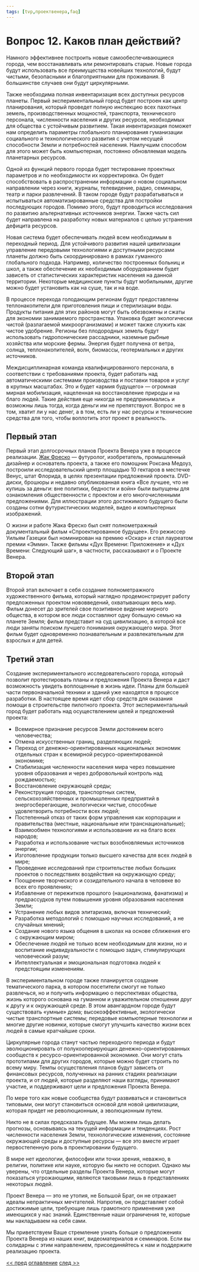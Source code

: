 ```yaml
---
tags: [tvp,проектвенера,faq]
---
```

# Вопрос 12. Каков план действий?

Намного эффективнее построить новые самообеспечивающиеся города, чем восстанавливать или ремонтировать старые. Новые города будут использовать все преимущества новейших технологий, будут чистыми, безопасными и благоприятными для проживания. В большинстве случаев они будут циркулярными.

Также необходима полная инвентаризация всех доступных ресурсов планеты. Первый экспериментальный город будет построен как центр планирования, который проведет полную инспекцию всех пахотных земель, производственных мощностей, транспорта, технического персонала, численности населения и других ресурсов, необходимых для общества с устойчивым развитием. Такая инвентаризация поможет нам определить параметры глобального планирования гуманизации социального и технологического развития с учетом несущей способности Земли и потребностей населения. Наилучшим способом для этого может быть компьютерная, постоянно обновляемая модель планетарных ресурсов.

Одной из функций первого города будет тестирование проектных параметров и по необходимости их корректировка. Он будет способствовать в распространении информации о новом социальном направлении через книги, журналы, телевидение, радио, семинары, театр и парки развлечений. В таком городе будут разрабатываться и испытываться автоматизированные средства для постройки последующих городов. Помимо этого, будут проводиться исследования по развитию альтернативных источников энергии. Также часть сил будет направлена на разработку новых материалов с целью устранения дефицита ресурсов.

Новая система будет обеспечивать людей всем необходимым в переходный период. Для устойчивого развития нашей цивилизации управление передовыми технологиями и доступными ресурсами планеты должно быть скоординировано в рамках гуманного глобального подхода. Например, количество построенных больниц и школ, а также обеспечение их необходимым оборудованием будет зависеть от статистических характеристик населения на данной территории. Некоторые медицинские пункты будут мобильными, другие можно будет установить как на суше, так и на воде.

В процессе перехода голодающим регионам будут предоставлены теплонакопители для приготовления пищи и стерилизации воды. Продукты питания для этих районов могут быть обезвожены и сжаты для экономии занимаемого пространства. Упаковка будет экологически чистой (разлагаемой микроорганизмами) и может также служить как чистое удобрение. Регионы без плодородных земель будут использовать гидропонические рассадники, наземные рыбные хозяйства или морские фермы. Энергия будет получена от ветра, солнца, теплонакопителей, волн, биомассы, геотермальных и других источников.

Междисциплинарная команда квалифицированного персонала, в соответствии с требованиями проекта, будет работать над автоматическими системами производства и поставки товаров и услуг в крупных масштабах. Это и будет «армия будущего» — огромная мирная мобилизация, нацеленная на восстановление природы и на благо людей. Такие действия еще никогда не предпринимались и возможны лишь тогда, когда деньги им не препятствуют. Вопрос не в том, хватит ли у нас денег, а в том, есть ли у нас ресурсы и технические средства для того, чтобы воплотить этот проект в реальность.

## Первый этап

Первый этап долгосрочных планов Проекта Венера уже в процессе реализации. [Жак Фреско](Жак%20Фреско.md) — футуролог, изобретатель, промышленный дизайнер и основатель проекта, а также его помощник Роксана Медоуз, построили исследовательский центр площадью 10 гектаров в местечке Венус, штат Флорида, в целях презентации предложений проекта. DVD-диски, брошюры и недавно опубликованная книга «Все лучшее, что не купишь за деньги: вне политики, бедности и войн» были выпущены для ознакомления общественности с проектом и его многочисленными предложениями. Для иллюстрации этого достижимого будущего были созданы сотни футуристических моделей, видео и компьютерных изображений.

О жизни и работе Жака Фреско был снят полнометражный документальный фильм «Спроектированное будущее». Его режиссер Уильям Газецки был номинирован на премию «Оскар» и стал лауреатом премии «Эмми». Также фильмы «Дух Времени: Приложение» и «Дух Времени: Следующий шаг», в частности, рассказывают и о Проекте Венера.

## Второй этап

Второй этап включает в себя создание полнометражного художественного фильма, который наглядно продемонстрирует работу предложенных проектом нововведений, охватывающих весь мир. Фильм донесет до зрителей свое позитивное видение мирного общества, в котором все люди составляют одну большую семью на планете Земля; фильм представит на суд цивилизацию, в которой все люди заняты поиском лучшего понимания окружающего мира. Этот фильм будет одновременно познавательным и развлекательным для взрослых и для детей.

## Третий этап

Создание экспериментального исследовательского города, который позволит протестировать планы и предложения Проекта Венера и даст возможность увидеть воплощенные в жизнь идеи. Планы для большей части первоначальной техники и зданий уже находятся в процессе разработки. В настоящее время идет сбор средств для оказания помощи в строительстве пилотного проекта. Этот экспериментальный город будет работать над осуществлением целей и предложений проекта:

- Всемирное признание ресурсов Земли достоянием всего человечества;
- Отмена искусственных границ, разделяющих людей;
- Переход от денежно-ориентированных национальных экономик отдельных стран к всемирной ресурсо-ориентированной экономике;
- Стабилизация численности населения мира через повышение уровня образования и через добровольный контроль над рождаемостью;
- Восстановление окружающей среды;
- Реконструкция городов, транспортных систем, сельскохозяйственных и промышленных предприятий в энергосберегающие, экологически чистые, способные удовлетворить потребности всех людей;
- Постепенный отказ от таких форм управления как корпорации и правительства (местные, национальные или транснациональные);
- Взаимообмен технологиями и использование их на благо всех народов;
- Разработка и использование чистых возобновляемых источников энергии;
- Изготовление продукции только высшего качества для всех людей в мире;
- Проведение исследований при строительстве любых больших проектов о последствиях воздействия на окружающую среду;
- Поощрение творческого и созидательного начала в человеке во всех его проявлениях;
- Избавление от пережитков прошлого (национализма, фанатизма) и предрассудков путем повышения уровня образования населения Земли;
- Устранение любых видов элитаризма, включая технический;
- Разработка методологий с помощью научных исследований, а не случайных мнений;
- Создание нового языка общения в школах на основе сближения его с окружающим миром;
- Обеспечение людей не только всем необходимым для жизни, но и воспитание индивидуальности с помощью задач, стимулирующих человеческий разум;
- Интеллектуальная и эмоциональная подготовка людей к предстоящим изменениям.

В экспериментальном городе также планируется создание тематического парка, в котором посетители смогут не только развлечься, но и получить информацию о перспективах общества, жизнь которого основана на гуманном и уважительном отношении друг к другу и к окружающей среде. В этом авангардном городе будут существовать «умные» дома; высокоэффективные, экологически чистые транспортные системы; передовые компьютерные технологии и многие другие новинки, которые смогут улучшить качество жизни всех людей в самые кратчайшие сроки.

Циркулярные города станут частью переходного периода и будут эволюционировать от полукооперирующих денежно-ориентированных сообществ к ресурсо-ориентированной экономике. Они могут стать прототипами для других городов, которые можно будет строить по всему миру. Темпы осуществления планов будут зависеть от финансовых ресурсов, полученных на ранних стадиях реализации проекта, и от людей, которые разделяют наши взгляды, принимают участие, и поддерживают цели и предложения Проекта Венера.

По мере того как новые сообщества будут развиваться и становиться типовыми, они могут становиться основой для новой цивилизации, которая придет не революционным, а эволюционным путем.

Никто не в силах предсказать будущее. Мы можем лишь делать прогнозы, основываясь на текущей информации и тенденциях. Рост численности населения Земли, технологические изменения, состояние окружающей среды и доступные ресурсы — все это вместе играет первостепенную роль в проектировании будущего.

В мире нет идеологии, философии или точки зрения, неважно, в религии, политике или науке, которую бы никто не оспорил. Однако мы уверены, что отдельные разделы Проекта Венера, которые могут показаться угрожающими, являются таковыми лишь в представлениях некоторых людей.

Проект Венера — это не утопия, не Большой Брат, он не отражает идеалы непрактичных мечтателей. Напротив, он представляет собой достижимые цели, требующие лишь грамотного применения уже имеющихся у нас знаний. Единственные наши ограничения те, которые мы накладываем на себя сами.

Мы приветствуем Ваше стремление узнать больше о предложениях Проекта Венера из наших книг, видеоматериалов и семинаров. Если вы солидарны с этим направлением, присоединяйтесь к нам и поддержите реализацию проекта.

[<< пред](Вопрос%2011.%20В%20чем%20заключается%20самый%20важный%20аспект%20Проекта%20Венера.md) [оглавление](FAQ%20%D0%BF%D0%BE%20%D0%BF%D1%80%D0%BE%D0%B5%D0%BA%D1%82%D1%83%20%C2%AB%D0%92%D0%B5%D0%BD%D0%B5%D1%80%D0%B0%C2%BB.md) [след >>](Вопрос%2013.%20Каким%20Вы%20видите%20коллапс%20существующей%20системы.md)
